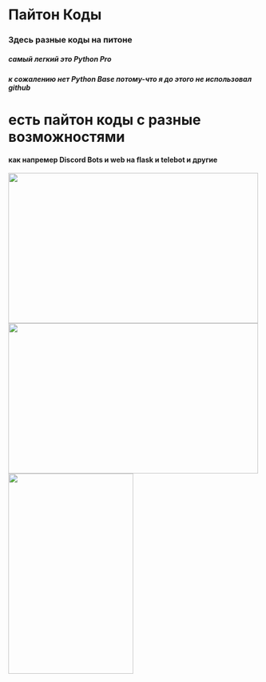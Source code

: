# Пайтон Коды
### Здесь разные коды на питоне
##### самый легкий это Python Pro
##### к сожалению нет Python Base потому-что я до этого не использовал github

# есть пайтон коды с разные возможностями
#### как напремер **Discord Bots** и **web на flask** и **telebot** и другие
<img src="https://github.com/Frozn11/progect/blob/main/Lesons/images/Discord_6NkYeqQNQw2.png" width="500" height="300" /> 
<img src="https://github.com/Frozn11/progect/blob/main/Lesons/images/firefox_BBmRTWQRlT.png" width="500" height="300" /> <img src="https://github.com/Frozn11/progect/blob/main/Lesons/images/Telegram_HaNFdiY6Qf.png" width="250" height="400" />


